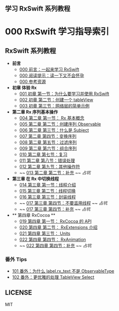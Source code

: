 ## 学习 RxSwift 系列教程

# 000 RxSwift 学习指导索引

## RxSwift 系列教程

* **前言**
  * [000 前言：一起来学习 RxSwift](http://t.swift.gg/d/3-000-rxswift)
  * [000 阅读提示：读一下又不会怀孕](http://t.swift.gg/d/4-000)
  * [000 参考资源](http://t.swift.gg/d/25-000)
* **初章 体验 Rx**
  * [001 初章 第一节：为什么要学习并使用 RxSwift](http://t.swift.gg/d/5-001-rxswift)
  * [002 初章 第二节：创建一个 tableView](http://t.swift.gg/d/6-002-tableview)
  * [003 初章 第三节：网络层的简单示例](http://t.swift.gg/d/7-003)
* **第二章 Rx 序列基本操作**
  * [004 第二章 第一节： Rx 基本概念](http://t.swift.gg/d/15-004-rx)
  * [005 第二章 第二节：创建序列 Observable](http://t.swift.gg/d/17-005-observable)
  * [006 第二章 第三节：什么是 Subject](http://t.swift.gg/d/18-006-subject)
  * [007 第二章 第四节：变换序列](http://t.swift.gg/d/19-007)
  * [008 第二章 第五节：过滤序列](http://t.swift.gg/d/20-008)
  * [009 第二章 第六节：组合序列](http://t.swift.gg/d/26-009)
  * [010 第二章 第七节：复习](http://t.swift.gg/d/27-010)
  * [011 第二章 第八节：错误处理](http://t.swift.gg/d/28-011)
  * [012 第二章 第九节：其他操作符](http://t.swift.gg/d/29-012)
  * ~~ [013 第二章 第二节：补充](http://t.swift.gg) ~~ *占坑*
* **第三章 在 Rx 中切换线程**
  * [014 第三章 第一节：线程介绍](http://t.swift.gg/d/30-014)
  * [015 第三章 第二节：线程切换](http://t.swift.gg/d/31-015)
  * [016 第三章 第三节：封装线程](http://t.swift.gg/d/32-016)
  * ~~ [017 第三章 第四节：不要滥用线程](http://t.swift.gg) ~~ *占坑*
  * ~~ [017 第三章 第四节：补充](http://t.swift.gg) ~~ *占坑*
* ** 第四章 RxCocoa **
  * [019 第四章 第一节： RxCocoa 的 API](http://t.swift.gg/d/33-019-rxcocoa-api)
  * [020 第四章 第二节： RxExtensions 介绍](http://t.swift.gg/d/34-020-rxextensions)
  * [021 第四章 第三节： Units](http://t.swift.gg)
  * [022 第四章 第四节： RxAnimation](http://t.swift.gg/)
  * ~~ [022 第四章 第四节：补充](http://t.swift.gg) ~~ *占坑*

### 番外 Tips

* [101 番外：为什么 label.rx_text 不是 ObservableType](http://t.swift.gg/d/16-101-label-rx-text-observabletype)
* [102 番外：更优雅的处理 TableView Select](http://t.swift.gg/d/14-102-tableview-select)

## LICENSE

MIT
